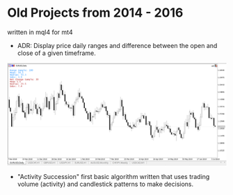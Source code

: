 # Old Projects from 2014 - 2016 
written in mql4 for mt4
- ADR: Display price daily ranges and difference between the open and close of a given timeframe.

![screenshot](https://github.com/V-Mitch/metatrader-projects/blob/master/example_adr.PNG?raw=true)

- "Activity Succession" first basic algorithm written that uses trading volume (activity) and candlestick patterns to make decisions. 

